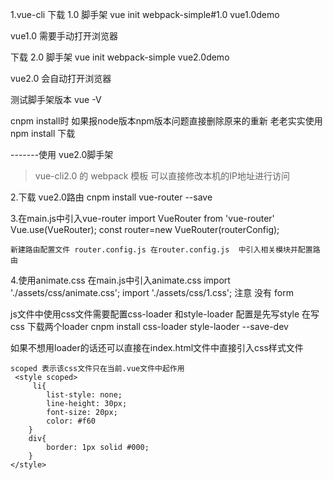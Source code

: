 1.vue-cli
下载 1.0 脚手架
vue init webpack-simple#1.0 vue1.0demo

vue1.0 需要手动打开浏览器

下载 2.0 脚手架
vue init webpack-simple vue2.0demo

vue2.0 会自动打开浏览器

测试脚手架版本   vue -V 

cnpm install时 如果报node版本npm版本问题直接删除原来的重新 老老实实使用 npm install 下载

-------使用 vue2.0脚手架
>vue-cli2.0 的 webpack 模板
可以直接修改本机的IP地址进行访问

2.下载 vue2.0路由
   cnpm install vue-router --save

3.在main.js中引入vue-router
    import VueRouter from 'vue-router'
    Vue.use(VueRouter);
    const router=new VueRouter(routerConfig);
    
    新建路由配置文件 router.config.js 在router.config.js  中引入相关模块并配置路由

4.使用animate.css
  在main.js中引入animate.css
  import './assets/css/animate.css';
  import './assets/css/1.css'; 
  注意 没有 form

  js文件中使用css文件需要配置css-loader 和style-loader
  配置是先写style 在写css
  下载两个loader
  cnpm install css-loader style-laoder --save-dev

  如果不想用loader的话还可以直接在index.html文件中直接引入css样式文件
 
	scoped 表示该css文件只在当前.vue文件中起作用 
	 <style scoped>
		 li{
			list-style: none;
			line-height: 30px;
			font-size: 20px;
			color: #f60
		}
		div{
			border: 1px solid #000;
		}
	</style>
